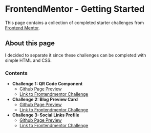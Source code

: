 # FrontendMentor - Getting Started

This page contains a collection of completed starter challenges from [Frontend Mentor](https://frontendmentor.io).


## About this page

I decided to separate it since these challenges can be completed with simple HTML and CSS.


### Contents

*   **Challenge 1: QR Code Component**
    *   [Github Page Preview](https://nerb0.github.io/frontend-mentor/getting-started/01-qr-code-component)
    *   [Link to Frontendmentor Challenge](https://www.frontendmentor.io/learning-paths/getting-started-on-frontend-mentor-XJhRWRREZd/steps/686f72a4449a25f45b687f7f/challenge/start)
*   **Challenge 2: Blog Preview Card**
    *   [Github Page Preview](https://nerb0.github.io/frontend-mentor/getting-started/02-blog-preview-card)
    *   [Link to Frontendmentor Challenge](https://www.frontendmentor.io/learning-paths/getting-started-on-frontend-mentor-XJhRWRREZd/steps/686f72a4449a25f45b687f81/challenge/start)
*   **Challenge 3: Social Links Profile**
    *   [Github Page Preview](https://nerb0.github.io/frontend-mentor/getting-started/03-social-link-profile)
    *   [Link to Frontendmentor Challenge](https://www.frontendmentor.io/learning-paths/getting-started-on-frontend-mentor-XJhRWRREZd/steps/686f72a4449a25f45b687f82/challenge/start)
